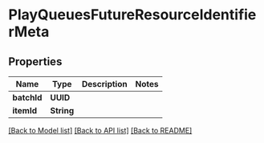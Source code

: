 # PlayQueuesFutureResourceIdentifierMeta

## Properties
Name | Type | Description | Notes
------------ | ------------- | ------------- | -------------
**batchId** | **UUID** |  | 
**itemId** | **String** |  | 

[[Back to Model list]](../README.md#documentation-for-models) [[Back to API list]](../README.md#documentation-for-api-endpoints) [[Back to README]](../README.md)


